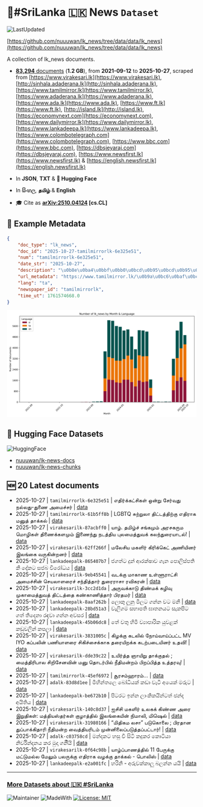# 📄#SriLanka 🇱🇰 News `Dataset`

![LastUpdated](https://img.shields.io/badge/last_updated-2025--10--27_20:19:04-green)

[https://github.com/nuuuwan/lk_news/tree/data/data/lk_news](https://github.com/nuuuwan/lk_news/tree/data/data/lk_news)

A collection of lk_news documents.

- [**83,294** documents](https://github.com/nuuuwan/lk_news/tree/data/data/lk_news) (**1.2 GB**), from **2021-09-12** to **2025-10-27**, scraped from [https://www.virakesari.lk](https://www.virakesari.lk), [http://sinhala.adaderana.lk](http://sinhala.adaderana.lk), [https://www.tamilmirror.lk](https://www.tamilmirror.lk), [https://www.adaderana.lk](https://www.adaderana.lk), [https://www.ada.lk](https://www.ada.lk), [https://www.ft.lk](https://www.ft.lk), [http://island.lk](http://island.lk), [https://economynext.com](https://economynext.com), [https://www.dailymirror.lk](https://www.dailymirror.lk), [https://www.lankadeepa.lk](https://www.lankadeepa.lk), [https://www.colombotelegraph.com](https://www.colombotelegraph.com), [https://www.bbc.com](https://www.bbc.com), [https://dbsjeyaraj.com](https://dbsjeyaraj.com), [https://www.newsfirst.lk](https://www.newsfirst.lk) & [https://english.newsfirst.lk](https://english.newsfirst.lk)

- In **JSON**, **TXT** & **🤗 Hugging Face**

- In **සිංහල**, **தமிழ்** & **English**

- 🎓 Cite as **[arXiv:2510.04124](https://arxiv.org/abs/2510.04124) [cs.CL]**

## 📝 Example Metadata

```json
{
    "doc_type": "lk_news",
    "doc_id": "2025-10-27-tamilmirrorlk-6e325e51",
    "num": "tamilmirrorlk-6e325e51",
    "date_str": "2025-10-27",
    "description": "\u0b8e\u0ba4\u0bbf\u0bb0\u0bcd\u0b95\u0bcd\u0b95\u0b9f\u0bcd\u0b9a\u0bbf\u0b95\u0bb3\u0bcd \u0b92\u0ba9\u0bcd\u0bb1\u0bc1 \u0b9a\u0bc7\u0bb0\u0bcd\u0bb5\u0ba4\u0bc1 \u0ba8\u0bb2\u0bcd\u0bb2\u0ba4\u0bc1-\u0ba4\u0bc1\u0ba3\u0bc8 \u0b85\u0bae\u0bc8\u0b9a\u0bcd\u0b9a\u0bb0\u0bcd",
    "url_metadata": "https://www.tamilmirror.lk/\u0b9a\u0bc6\u0baf\u0bcd\u0ba4\u0bbf\u0b95\u0bb3\u0bcd/\u0b8e\u0ba4\u0bbf\u0bb0\u0bcd\u0b95\u0bcd\u0b95\u0b9f\u0bcd\u0b9a\u0bbf\u0b95\u0bb3\u0bcd-\u0b92\u0ba9\u0bcd\u0bb1\u0bc1-\u0b9a\u0bc7\u0bb0\u0bcd\u0bb5\u0ba4\u0bc1-\u0ba8\u0bb2\u0bcd\u0bb2\u0ba4\u0bc1-\u0ba4\u0bc1\u0ba3\u0bc8-\u0b85\u0bae\u0bc8\u0b9a\u0bcd\u0b9a\u0bb0\u0bcd/175-366951",
    "lang": "ta",
    "newspaper_id": "tamilmirrorlk",
    "time_ut": 1761574668.0
}
```

![Chart](https://raw.githubusercontent.com/nuuuwan/lk_news/refs/heads/data/data/lk_news/docs_by_month_and_lang.png)

## 🤗 Hugging Face Datasets

![HuggingFace](https://img.shields.io/badge/-HuggingFace-FDEE21?style=for-the-badge&logo=HuggingFace)

- [nuuuwan/lk-news-docs](https://huggingface.co/datasets/nuuuwan/lk-news-docs)
- [nuuuwan/lk-news-chunks](https://huggingface.co/datasets/nuuuwan/lk-news-chunks)

## 🆕 20 Latest documents

- 2025-10-27 | `tamilmirrorlk-6e325e51` | எதிர்க்கட்சிகள் ஒன்று சேர்வது நல்லது-துணை அமைச்சர் | [data](https://github.com/nuuuwan/lk_news/tree/data/data/lk_news/2020s/2025/2025-10-27-tamilmirrorlk-6e325e51)
- 2025-10-27 | `tamilmirrorlk-61b5ff8b` | LGBTQ சுற்றுலா திட்டத்திற்கு எதிராக மனுத் தாக்கல் | [data](https://github.com/nuuuwan/lk_news/tree/data/data/lk_news/2020s/2025/2025-10-27-tamilmirrorlk-61b5ff8b)
- 2025-10-27 | `virakesarilk-87acbff0` | யாழ். தமிழ்ச் சங்கமும் அரசகரும மொழிகள் திணைக்களமும் இணைந்து நடத்திய புலமைத்துவக் கலந்துரையாடல்! | [data](https://github.com/nuuuwan/lk_news/tree/data/data/lk_news/2020s/2025/2025-10-27-virakesarilk-87acbff0)
- 2025-10-27 | `virakesarilk-62ff266f` | மலேசிய மகளிர் கிரிக்கெட் அணியினர் இலங்கை வருகின்றனர் | [data](https://github.com/nuuuwan/lk_news/tree/data/data/lk_news/2020s/2025/2025-10-27-virakesarilk-62ff266f)
- 2025-10-27 | `lankadeepalk-865407b7` | ජගත්ට දුන් ආරක්ෂාව ගැන පොලිස්පති කී දේකට සජබ විරෝධය | [data](https://github.com/nuuuwan/lk_news/tree/data/data/lk_news/2020s/2025/2025-10-27-lankadeepalk-865407b7)
- 2025-10-27 | `virakesarilk-9eb45541` | வடக்கு மாகாண உள்ளூராட்சி அமைச்சின் செயலாளரைச் சந்தித்தார் துரைராசா ரவிகரன் | [data](https://github.com/nuuuwan/lk_news/tree/data/data/lk_news/2020s/2025/2025-10-27-virakesarilk-9eb45541)
- 2025-10-27 | `virakesarilk-3cc2d1da` | அருவக்காடு திண்மக் கழிவு முகாமைத்துவத் திட்டத்தை கண்காணித்தார் பிரதமர் | [data](https://github.com/nuuuwan/lk_news/tree/data/data/lk_news/2020s/2025/2025-10-27-virakesarilk-3cc2d1da)
- 2025-10-27 | `lankadeepalk-8aaf262b` | ලොකු ලූනු මිලට ගන්න වට මනී | [data](https://github.com/nuuuwan/lk_news/tree/data/data/lk_news/2020s/2025/2025-10-27-lankadeepalk-8aaf262b)
- 2025-10-27 | `lankadeepalk-28bd51a3` | වැලිගම සභාපති ඝාතනයට සැකපිට ගත් තිදෙනා රඳවා ගන්න අවසර | [data](https://github.com/nuuuwan/lk_news/tree/data/data/lk_news/2020s/2025/2025-10-27-lankadeepalk-28bd51a3)
- 2025-10-27 | `lankadeepalk-45b06dc8` | තේ වතු හිමි ව්‍යාපාරික යුවළක් කඩුවලින් කපලා | [data](https://github.com/nuuuwan/lk_news/tree/data/data/lk_news/2020s/2025/2025-10-27-lankadeepalk-45b06dc8)
- 2025-10-27 | `virakesarilk-3831005c` | கிழக்கு கடலில் நோய்வாய்ப்பட்ட MV IYO கப்பலின் பணியாளரை சிகிச்சைக்காக தரையிறக்க கடற்படையினர் உதவி! | [data](https://github.com/nuuuwan/lk_news/tree/data/data/lk_news/2020s/2025/2025-10-27-virakesarilk-3831005c)
- 2025-10-27 | `virakesarilk-dde39c22` | உயிர்த்த ஞாயிறு தாக்குதல் ; மைத்திரிபால சிறிசேனவின் மனு தொடர்பில் நீதிமன்றம் பிறப்பித்த உத்தரவு! | [data](https://github.com/nuuuwan/lk_news/tree/data/data/lk_news/2020s/2025/2025-10-27-virakesarilk-dde39c22)
- 2025-10-27 | `tamilmirrorlk-45ef6972` | சூரசம்ஹாரம்... | [data](https://github.com/nuuuwan/lk_news/tree/data/data/lk_news/2020s/2025/2025-10-27-tamilmirrorlk-45ef6972)
- 2025-10-27 | `adalk-83d8d1ee` | මිහින්තලෙ බෝධියක් කඩා වැටී අයෙක් මරුට | [data](https://github.com/nuuuwan/lk_news/tree/data/data/lk_news/2020s/2025/2025-10-27-adalk-83d8d1ee)
- 2025-10-27 | `lankadeepalk-be672b10` | පිටරට ඉන්න ලාංකිකයින්ටත්  ඡන්ද අයිතිය | [data](https://github.com/nuuuwan/lk_news/tree/data/data/lk_news/2020s/2025/2025-10-27-lankadeepalk-be672b10)
- 2025-10-27 | `virakesarilk-140c8d37` | ஐசிசி மகளிர் உலகக் கிண்ண அரை இறுதிகள்: மத்தியஸ்தர்கள் குழாத்தில் இலங்கையின் நிமாலி, மிஷெல் | [data](https://github.com/nuuuwan/lk_news/tree/data/data/lk_news/2020s/2025/2025-10-27-virakesarilk-140c8d37)
- 2025-10-27 | `virakesarilk-31980166` | “மிதிகம லசா” படுகொலை ; பிரதான துப்பாக்கிதாரி நீதிமன்ற வைத்தியரிடம் முன்னிலைப்படுத்தப்பட்டார்! | [data](https://github.com/nuuuwan/lk_news/tree/data/data/lk_news/2020s/2025/2025-10-27-virakesarilk-31980166)
- 2025-10-27 | `adalk-c03758cd` | මන්දකට හසු වී සිටි කදුකර කොටියා නිර්වින්දනය කර මුදා ගනිියි | [data](https://github.com/nuuuwan/lk_news/tree/data/data/lk_news/2020s/2025/2025-10-27-adalk-c03758cd)
- 2025-10-27 | `virakesarilk-0f64c98b` | யாழ்ப்பாணத்தில் 11 பேருக்கு மட்டுமல்ல மேலும் பலருக்கு எதிராக வழக்கு தாக்கல் - பொலிஸ் | [data](https://github.com/nuuuwan/lk_news/tree/data/data/lk_news/2020s/2025/2025-10-27-virakesarilk-0f64c98b)
- 2025-10-27 | `lankadeepalk-e2a001fc` | හරිනි - අරුවක්කාලු බලන්න යයි | [data](https://github.com/nuuuwan/lk_news/tree/data/data/lk_news/2020s/2025/2025-10-27-lankadeepalk-e2a001fc)

---

### [More Datasets about 🇱🇰 #SriLanka](https://github.com/nuuuwan/lk_datasets)

![Maintainer](https://img.shields.io/badge/maintainer-nuuuwan-red)
![MadeWith](https://img.shields.io/badge/made_with-python-blue)
[![License: MIT](https://img.shields.io/badge/License-MIT-yellow.svg)](https://opensource.org/licenses/MIT)
